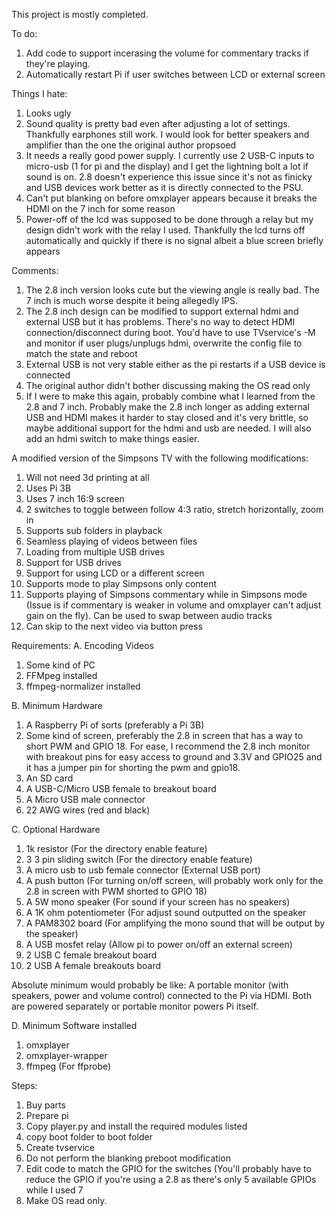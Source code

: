 This project is mostly completed. 

To do:
1. Add code to support incerasing the volume for commentary tracks if they're playing.
2. Automatically restart Pi if user switches between LCD or external screen

Things I hate:
1. Looks ugly
2. Sound quality is pretty bad even after adjusting a lot of settings. Thankfully earphones still work. I would look for better speakers and amplifier than the one the original author propsoed
3. It needs a really good power supply. I currently use 2 USB-C inputs to micro-usb (1 for pi and the display) and I get the lightning bolt a lot if sound is on. 2.8 doesn't experience this issue since it's not as finicky and USB devices work better as it is directly connected to the PSU.
4. Can't put blanking on before omxplayer appears because it breaks the HDMI on the 7 inch for some reason
5. Power-off of the lcd was supposed to be done through a relay but my design didn't work with the relay I used. Thankfully the lcd turns off automatically and quickly if there is no signal albeit a blue screen briefly appears 

Comments:
1. The 2.8 inch version looks cute but the viewing angle is really bad. The 7 inch is much worse despite it being allegedly IPS.
2. The 2.8 inch design can be modified to support external hdmi and external USB but it has problems. There's no way to detect HDMI connection/disconnect during boot. You'd have to use TVservice's -M and monitor if user plugs/unplugs hdmi, overwrite the config file to match the state and reboot
3. External USB is not very stable either as the pi restarts if a USB device is connected
4. The original author didn't bother discussing making the OS read only
5. If I were to make this again, probably combine what I learned from the 2.8 and 7 inch. Probably make the 2.8 inch longer as adding external USB and HDMI makes it harder to stay closed and it's very brittle, so maybe additional support for the hdmi and usb are needed. I will also add an hdmi switch to make things easier.

A modified version of the Simpsons TV with the following modifications:

1. Will not need 3d printing at all
2. Uses Pi 3B
3. Uses 7 inch 16:9 screen
4. 2 switches to toggle between follow 4:3 ratio, stretch horizontally, zoom in
5. Supports sub folders in playback
6. Seamless playing of videos between files
7. Loading from multiple USB drives
8. Support for USB drives
9. Support for using LCD or a different screen
10. Supports mode to play Simpsons only content
11. Supports playing of Simpsons commentary while in Simpsons mode (Issue is if commentary is weaker in volume and omxplayer can't adjust gain on the fly). Can be used to swap between audio tracks
12. Can skip to the next video via button press

Requirements:
A. Encoding Videos
1. Some kind of PC
2. FFMpeg installed
3. ffmpeg-normalizer installed

B. Minimum Hardware
1. A Raspberry Pi of sorts (preferably a Pi 3B)
2. Some kind of screen, preferably the 2.8 in screen that has a way to short PWM and GPIO 18. For ease, I recommend the 2.8 inch monitor with breakout pins for easy access to ground and 3.3V and GPIO25 and it has a jumper pin for shorting the pwm and gpio18.
3. An SD card
4. A USB-C/Micro USB female to breakout board
5. A Micro USB male connector
6. 22 AWG wires (red and black)

C. Optional Hardware
1. 1k resistor (For the directory enable feature)
2. 3 3 pin sliding switch (For the directory enable feature)
4. A micro usb to usb female connector (External USB port)
5. A push button (For turning on/off screen, will probably work only for the 2.8 in screen with PWM shorted to GPIO 18)
6. A 5W mono speaker (For sound if your screen has no speakers)
7. A 1K ohm potentiometer (For adjust sound outputted on the speaker
8. A PAM8302 board (For amplifying the mono sound that will be output by the speaker)
9. A USB mosfet relay (Allow pi to power on/off an external screen)
10. 2 USB C female breakout board
11. 2 USB A female breakouts board
 
Absolute minimum would probably be like:
A portable monitor (with speakers, power and volume control) connected to the Pi via HDMI. Both are powered separately or portable monitor powers Pi itself.

D. Minimum Software installed
1. omxplayer
2. omxplayer-wrapper
3. ffmpeg (For ffprobe)

Steps:
1. Buy parts
2. Prepare pi
3. Copy player.py and install the required modules listed
4. copy boot folder to boot folder
5. Create tvservice
6. Do not perform the blanking preboot modification
7. Edit code to match the GPIO for the switches (You'll probably have to reduce the GPIO if you're using a 2.8 as there's only 5 available GPIOs while I used 7
8. Make OS read only.
